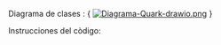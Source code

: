 Diagrama de clases : 
{
[![Diagrama-Quark-drawio.png](https://i.postimg.cc/3R85vCVX/Diagrama-Quark-drawio.png)](https://postimg.cc/94nn3TW0)
}

Instrucciones del còdigo:
